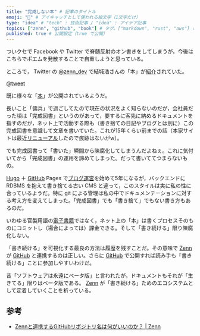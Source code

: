 ```yaml
---
title: "完成しない本" # 記事のタイトル
emoji: "🤔" # アイキャッチとして使われる絵文字（1文字だけ）
type: "idea" # "tech" : 技術記事 / "idea" : アイデア記事
topics: ["zenn", "github", "book"] # タグ。["markdown", "rust", "aws"] のように指定する
published: true # 公開設定（true で公開）
---
```


ついクセで Facebook や Twitter で脊髄反射のオン書きをしてしまうが，今後はこちらでポエムを発散することで自重しようと思っている。

ところで， Twitter の [@zenn_dev](https://twitter.com/zenn_dev) で結城浩さんの「本」が[紹介](https://twitter.com/zenn_dev/status/1307804227071246336)されていた。

@[tweet](https://twitter.com/zenn_dev/status/1307804227071246336)

既に様々な「[本](https://zenn.dev/books "本一覧 | Zenn")」が公開されているようだ。

長いこと「傭兵」で過ごしてたので現在の状況をよく知らないのだが，会社員だった頃は「完成図書」というのがあって，要するに客先に納めるドキュメントを指すのだが，ネット上で活動する際も（書き捨ての日記やブログとは別に）この完成図書を意識して文章を書いていた。これが15年くらい前までの話（本家サイトは最近[リニューアル](https://text.baldanders.info/remark/2019/07/site-renewal/ "本家サイトをリニューアルしました — しっぽのさきっちょ | text.Baldanders.info")したので痕跡はないがw）。

でも完成図書って「書いた」瞬間から陳腐化してしまうんだよねぇ。これに気付いてから「完成図書」の運用を諦めてしまった。だって書いててつまらないもの。

[Hugo] ＋ [GitHub] Pages で[ブログ運営](https://text.baldanders.info/ "text.Baldanders.info")を始めて5年になるが，バックエンドに RDBMS を抱えて書き捨てる古い CMS と違って，このスタイルは実に私の性に合っているようだ。特に git による管理は私の中でドキュメンテーションに対する考え方を変えてしまった。「完成図書」でも「書き捨て」でもない書き方もあるのだ。

いわゆる官製用語の[電子書籍](https://wired.jp/2013/08/02/farewell-ebooks/ "さようなら、「電子書籍」 | WIRED.jp")ではなく，ネット上の「本」は書くプロセスそのものにコミットし（場合によっては）課金できる。そして「書き続ける」限り陳腐化しない。

「書き続ける」を可視化する最良の方法は履歴を残すことだ。その意味で [Zenn] が [GitHub] と連携するのは正しい。さらに [GitHub] で公開すれば読み手も「書き続ける」ことに参加しやすいわけだ。

昔「ソフトウェアは永遠にベータ版」と言われたが，ドキュメントもそれが「生きてる」限りはベータ版である。 [Zenn] が「書き続ける」ためのエコシステムとして定着していくことを祈っている。

## 参考

- [Zennと連携するGitHubリポジトリ名は何がいいのか？ | Zenn](https://zenn.dev/j5c8k6m8/articles/zenn-github-repository-name)

[Zenn]: https://zenn.dev/ "Zenn｜プログラマーのための情報共有コミュニティ"
[Hugo]: https://gohugo.io/ "The world’s fastest framework for building websites | Hugo"
[GitHub]: https://github.com/
